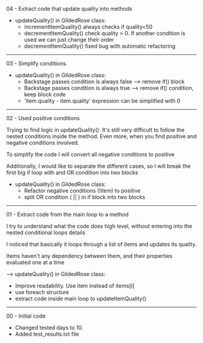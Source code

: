 04 - Extract code that update quality into methods

- updateQuality() in GildedRose class:
    - incrementItemQuality() always checks if quality<50
    - decrementItemQuality() check  quality > 0. If another condition is used we can just change their order
    - decrementItemQuality() fixed bug with automatic refactoring
    
---

03 - Simplify conditions. 

- updateQuality() in GildedRose class:
    - Backstage passes condition is always false --> remove if() block
    - Backstage passes condition is always true --> remove if() condition, keep block code 
    - 'item.quality - item.quality' expression can be simplified with 0
     
---

02 - Used positive conditions
     
Trying to find logic in updateQuality(). It's still very difficult to follow the nested conditions inside the method. Even more, when you find positive and negative conditions involved.
     
To simplify the code I will convert all negative conditions to positive
     
Additionally, I would like to separate the different cases, so I will break the first big if loop with and OR condition into two blocks
     
- updateQuality() in GildedRose class:
    - Refactor negative conditions (!item) to positive
    - split OR condition ( || ) in if block into two blocks
     
---

01 - Extract code from the main loop to a method 

I try to understand what the code does high level, without entering into the nested conditional loops details

I noticed that basically it loops through a list of items and updates its quality.

Items haven't any dependency between them, and their properties evaluated one at a time

--> updateQuality() in GildedRose class:
- Improve readability. Use item instead of items[i]
- use foreach structure
- extract code inside main loop to updateItemQuality()

---

00 - Initial code

- Changed tested days to 10.
- Added test_results.txt file 
